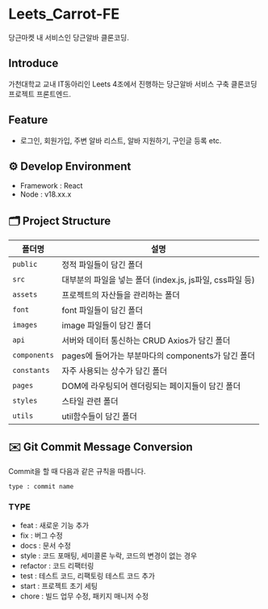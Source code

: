 # Leets_Carrot-FE

당근마켓 내 서비스인 당근알바 클론코딩.

## Introduce

가천대학교 교내 IT동아리인 Leets 4조에서 진행하는 당근알바 서비스 구축 클론코딩 프로젝트 프론트엔드.

## Feature

- 로그인, 회원가입, 주변 알바 리스트, 알바 지원하기, 구인글 등록 etc.

## ⚙️ Develop Environment

- Framework : React
- Node : v18.xx.x

## 🗂️ Project Structure

| 폴더명       | 설명                                                     |
| ------------ | -------------------------------------------------------- |
| `public`     | 정적 파일들이 담긴 폴더                                  |
| `src`        | 대부분의 파일을 넣는 폴더 (index.js, js파일, css파일 등) |
| `assets`     | 프로젝트의 자산들을 관리하는 폴더                        |
| `font`       | font 파일들이 담긴 폴더                                  |
| `images`     | image 파일들이 담긴 폴더                                 |
| `api`        | 서버와 데이터 통신하는 CRUD Axios가 담긴 폴더            |
| `components` | pages에 들어가는 부분마다의 components가 담긴 폴더       |
| `constants`  | 자주 사용되는 상수가 담긴 폴더                           |
| `pages`      | DOM에 라우팅되어 렌더링되는 페이지들이 담긴 폴더         |
| `styles`     | 스타일 관련 폴더                                         |
| `utils`      | util함수들이 담긴 폴더                                   |

## ✉️ Git Commit Message Conversion

Commit을 할 때 다음과 같은 규칙을 따릅니다.

`type : commit name`

### TYPE

- feat : 새로운 기능 추가
- fix : 버그 수정
- docs : 문서 수정
- style : 코드 포매팅, 세미콜론 누락, 코드의 변경이 없는 경우
- refactor : 코드 리팩터링
- test : 테스트 코드, 리팩토링 테스트 코드 추가
- start : 프로젝트 초기 세팅
- chore : 빌드 업무 수정, 패키지 매니저 수정
